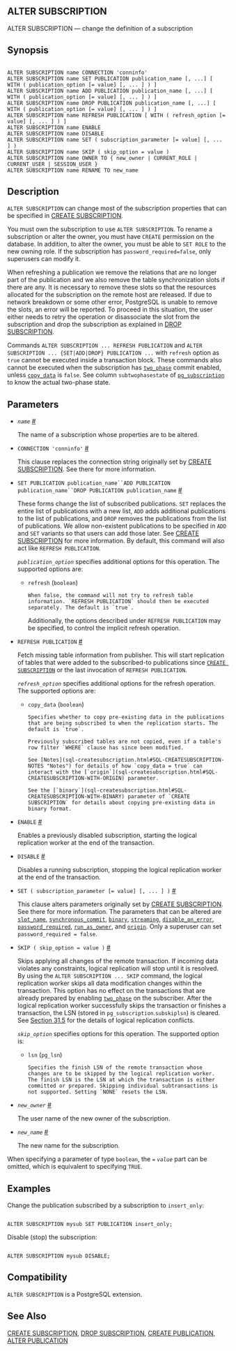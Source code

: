 ## ALTER SUBSCRIPTION

ALTER SUBSCRIPTION — change the definition of a subscription

## Synopsis

```

ALTER SUBSCRIPTION name CONNECTION 'conninfo'
ALTER SUBSCRIPTION name SET PUBLICATION publication_name [, ...] [ WITH ( publication_option [= value] [, ... ] ) ]
ALTER SUBSCRIPTION name ADD PUBLICATION publication_name [, ...] [ WITH ( publication_option [= value] [, ... ] ) ]
ALTER SUBSCRIPTION name DROP PUBLICATION publication_name [, ...] [ WITH ( publication_option [= value] [, ... ] ) ]
ALTER SUBSCRIPTION name REFRESH PUBLICATION [ WITH ( refresh_option [= value] [, ... ] ) ]
ALTER SUBSCRIPTION name ENABLE
ALTER SUBSCRIPTION name DISABLE
ALTER SUBSCRIPTION name SET ( subscription_parameter [= value] [, ... ] )
ALTER SUBSCRIPTION name SKIP ( skip_option = value )
ALTER SUBSCRIPTION name OWNER TO { new_owner | CURRENT_ROLE | CURRENT_USER | SESSION_USER }
ALTER SUBSCRIPTION name RENAME TO new_name
```

## Description

`ALTER SUBSCRIPTION` can change most of the subscription properties that can be specified in [CREATE SUBSCRIPTION](sql-createsubscription.html "CREATE SUBSCRIPTION").

You must own the subscription to use `ALTER SUBSCRIPTION`. To rename a subscription or alter the owner, you must have `CREATE` permission on the database. In addition, to alter the owner, you must be able to `SET ROLE` to the new owning role. If the subscription has `password_required=false`, only superusers can modify it.

When refreshing a publication we remove the relations that are no longer part of the publication and we also remove the table synchronization slots if there are any. It is necessary to remove these slots so that the resources allocated for the subscription on the remote host are released. If due to network breakdown or some other error, PostgreSQL is unable to remove the slots, an error will be reported. To proceed in this situation, the user either needs to retry the operation or disassociate the slot from the subscription and drop the subscription as explained in [DROP SUBSCRIPTION](sql-dropsubscription.html "DROP SUBSCRIPTION").

Commands `ALTER SUBSCRIPTION ... REFRESH PUBLICATION` and `ALTER SUBSCRIPTION ... {SET|ADD|DROP} PUBLICATION ...` with `refresh` option as `true` cannot be executed inside a transaction block. These commands also cannot be executed when the subscription has [`two_phase`](sql-createsubscription.html#SQL-CREATESUBSCRIPTION-WITH-TWO-PHASE) commit enabled, unless [`copy_data`](sql-createsubscription.html#SQL-CREATESUBSCRIPTION-WITH-COPY-DATA) is `false`. See column `subtwophasestate` of [`pg_subscription`](catalog-pg-subscription.html "53.54. pg_subscription") to know the actual two-phase state.

## Parameters

* *`name`* [#](#SQL-ALTERSUBSCRIPTION-PARAMS-NAME)

    The name of a subscription whose properties are to be altered.

* `CONNECTION 'conninfo'` [#](#SQL-ALTERSUBSCRIPTION-PARAMS-CONNECTION)

    This clause replaces the connection string originally set by [CREATE SUBSCRIPTION](sql-createsubscription.html "CREATE SUBSCRIPTION"). See there for more information.

* `SET PUBLICATION publication_name``ADD PUBLICATION publication_name``DROP PUBLICATION publication_name` [#](#SQL-ALTERSUBSCRIPTION-PARAMS-SETADDDROP-PUBLICATION)

    These forms change the list of subscribed publications. `SET` replaces the entire list of publications with a new list, `ADD` adds additional publications to the list of publications, and `DROP` removes the publications from the list of publications. We allow non-existent publications to be specified in `ADD` and `SET` variants so that users can add those later. See [CREATE SUBSCRIPTION](sql-createsubscription.html "CREATE SUBSCRIPTION") for more information. By default, this command will also act like `REFRESH PUBLICATION`.

    *`publication_option`* specifies additional options for this operation. The supported options are:

  * `refresh` (`boolean`)

        When false, the command will not try to refresh table information. `REFRESH PUBLICATION` should then be executed separately. The default is `true`.

    Additionally, the options described under `REFRESH PUBLICATION` may be specified, to control the implicit refresh operation.

* `REFRESH PUBLICATION` [#](#SQL-ALTERSUBSCRIPTION-PARAMS-REFRESH-PUBLICATION)

    Fetch missing table information from publisher. This will start replication of tables that were added to the subscribed-to publications since [`CREATE SUBSCRIPTION`](sql-createsubscription.html "CREATE SUBSCRIPTION") or the last invocation of `REFRESH PUBLICATION`.

    *`refresh_option`* specifies additional options for the refresh operation. The supported options are:

  * `copy_data` (`boolean`)

        Specifies whether to copy pre-existing data in the publications that are being subscribed to when the replication starts. The default is `true`.

        Previously subscribed tables are not copied, even if a table's row filter `WHERE` clause has since been modified.

        See [Notes](sql-createsubscription.html#SQL-CREATESUBSCRIPTION-NOTES "Notes") for details of how `copy_data = true` can interact with the [`origin`](sql-createsubscription.html#SQL-CREATESUBSCRIPTION-WITH-ORIGIN) parameter.

        See the [`binary`](sql-createsubscription.html#SQL-CREATESUBSCRIPTION-WITH-BINARY) parameter of `CREATE SUBSCRIPTION` for details about copying pre-existing data in binary format.

* `ENABLE` [#](#SQL-ALTERSUBSCRIPTION-PARAMS-ENABLE)

    Enables a previously disabled subscription, starting the logical replication worker at the end of the transaction.

* `DISABLE` [#](#SQL-ALTERSUBSCRIPTION-PARAMS-DISABLE)

    Disables a running subscription, stopping the logical replication worker at the end of the transaction.

* `SET ( subscription_parameter [= value] [, ... ] )` [#](#SQL-ALTERSUBSCRIPTION-PARAMS-SET)

    This clause alters parameters originally set by [CREATE SUBSCRIPTION](sql-createsubscription.html "CREATE SUBSCRIPTION"). See there for more information. The parameters that can be altered are [`slot_name`](sql-createsubscription.html#SQL-CREATESUBSCRIPTION-WITH-SLOT-NAME), [`synchronous_commit`](sql-createsubscription.html#SQL-CREATESUBSCRIPTION-WITH-SYNCHRONOUS-COMMIT), [`binary`](sql-createsubscription.html#SQL-CREATESUBSCRIPTION-WITH-BINARY), [`streaming`](sql-createsubscription.html#SQL-CREATESUBSCRIPTION-WITH-STREAMING), [`disable_on_error`](sql-createsubscription.html#SQL-CREATESUBSCRIPTION-WITH-DISABLE-ON-ERROR), [`password_required`](sql-createsubscription.html#SQL-CREATESUBSCRIPTION-WITH-PASSWORD-REQUIRED), [`run_as_owner`](sql-createsubscription.html#SQL-CREATESUBSCRIPTION-WITH-RUN-AS-OWNER), and [`origin`](sql-createsubscription.html#SQL-CREATESUBSCRIPTION-WITH-ORIGIN). Only a superuser can set `password_required = false`.

* `SKIP ( skip_option = value )` [#](#SQL-ALTERSUBSCRIPTION-PARAMS-SKIP)

    Skips applying all changes of the remote transaction. If incoming data violates any constraints, logical replication will stop until it is resolved. By using the `ALTER SUBSCRIPTION ... SKIP` command, the logical replication worker skips all data modification changes within the transaction. This option has no effect on the transactions that are already prepared by enabling [`two_phase`](sql-createsubscription.html#SQL-CREATESUBSCRIPTION-WITH-TWO-PHASE) on the subscriber. After the logical replication worker successfully skips the transaction or finishes a transaction, the LSN (stored in `pg_subscription`.`subskiplsn`) is cleared. See [Section 31.5](logical-replication-conflicts.html "31.5. Conflicts") for the details of logical replication conflicts.

    *`skip_option`* specifies options for this operation. The supported option is:

  * `lsn` (`pg_lsn`)

        Specifies the finish LSN of the remote transaction whose changes are to be skipped by the logical replication worker. The finish LSN is the LSN at which the transaction is either committed or prepared. Skipping individual subtransactions is not supported. Setting `NONE` resets the LSN.

* *`new_owner`* [#](#SQL-ALTERSUBSCRIPTION-PARAMS-NEW-OWNER)

    The user name of the new owner of the subscription.

* *`new_name`* [#](#SQL-ALTERSUBSCRIPTION-PARAMS-NEW-NAME)

    The new name for the subscription.

When specifying a parameter of type `boolean`, the `=` *`value`* part can be omitted, which is equivalent to specifying `TRUE`.

## Examples

Change the publication subscribed by a subscription to `insert_only`:

```

ALTER SUBSCRIPTION mysub SET PUBLICATION insert_only;
```

Disable (stop) the subscription:

```

ALTER SUBSCRIPTION mysub DISABLE;
```

## Compatibility

`ALTER SUBSCRIPTION` is a PostgreSQL extension.

## See Also

[CREATE SUBSCRIPTION](sql-createsubscription.html "CREATE SUBSCRIPTION"), [DROP SUBSCRIPTION](sql-dropsubscription.html "DROP SUBSCRIPTION"), [CREATE PUBLICATION](sql-createpublication.html "CREATE PUBLICATION"), [ALTER PUBLICATION](sql-alterpublication.html "ALTER PUBLICATION")